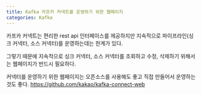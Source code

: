 ```yaml
---
title: Kafka 카프카 커넥트를 운영하기 위한 웹페이지
categories: Kafka
---
```


카프카 커넥트는 편리한 rest api 인터페이스를 제공하지만 지속적으로 파이프라인(싱크 커넥터, 소스 커넥터)를 운영하는데는 한계가 있다.

그렇기 때문에 지속적으로 싱크 커넥터, 소스 커넥터를 조회하고 수정, 삭제하기 위해서는 웹페이지가 반드시 필요하다.

커넥터를 운영하기 위한 웹페이지는 오픈소스를 사용해도 좋고 직접 만들어서 운영하는 것도 좋다.
https://github.com/kakao/kafka-connect-web